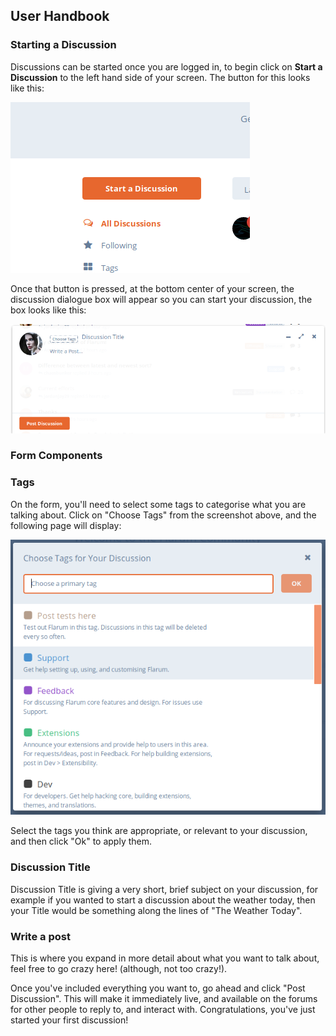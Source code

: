 ## User Handbook
### Starting a Discussion

Discussions can be started once you are logged in, to begin click on **Start a Discussion** to the left hand side of your screen. The button for this looks like this:

![SS - Start a discussion button](687474703a2f2f692e696d6775722e636f6d2f3273757538696c2e706e67.png)

Once that button is pressed, at the bottom center of your screen, the discussion dialogue box will appear so you can start your discussion, the box looks like this:

![SS - Dialogue box bottom](687474703a2f2f692e696d6775722e636f6d2f495049527356512e706e67.png)

### Form Components

### Tags

On the form, you'll need to select some tags to categorise what you are talking about. Click on "Choose Tags" from the screenshot above, and the following page will display:

![SS - Tag screen](687474703a2f2f692e696d6775722e636f6d2f5662794e6e375a2e706e67.png)

Select the tags you think are appropriate, or relevant to your discussion, and then click "Ok" to apply them.

### Discussion Title

Discussion Title is giving a very short, brief subject on your discussion, for example if you wanted to start a discussion about the weather today, then your Title would be something along the lines of "The Weather Today".

### Write a post

This is where you expand in more detail about what you want to talk about, feel free to go crazy here! (although, not too crazy!).

Once you've included everything you want to, go ahead and click "Post Discussion". This will make it immediately live, and available on the forums for other people to reply to, and interact with. Congratulations, you've just started your first discussion!
